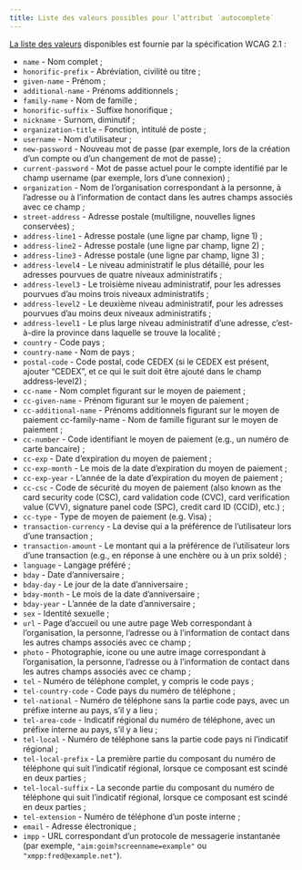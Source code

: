 ```yaml
---
title: Liste des valeurs possibles pour l’attribut `autocomplete` 
---
```


[La liste des valeurs](https://www.w3.org/TR/WCAG21/#input-purposes)
disponibles est fournie par la spécification WCAG 2.1 :
* `name` \- Nom complet ; 
* `honorific-prefix` \- Abréviation, civilité ou titre ; 
* `given-name` \- Prénom ; 
* `additional-name` \- Prénoms additionnels ; 
* `family-name` \- Nom de famille ; 
* `honorific-suffix` \- Suffixe honorifique ; 
* `nickname` \- Surnom, diminutif ; 
* `organization-title` \- Fonction, intitulé de poste ; 
* `username` \- Nom d’utilisateur ; 
* `new-password` \- Nouveau mot de passe (par exemple, lors de la création d’un compte ou d’un changement de mot de passe) ; 
* `current-password` \- Mot de passe actuel pour le compte identifié par le champ username (par exemple, lors d’une connexion) ; 
* `organization` \- Nom de l’organisation correspondant à la personne, à l’adresse ou à l’information de contact dans les autres champs associés avec ce champ ; 
* `street-address` \- Adresse postale (multiligne, nouvelles lignes conservées) ; 
* `address-line1` \- Adresse postale (une ligne par champ, ligne 1) ; 
* `address-line2` \- Adresse postale (une ligne par champ, ligne 2) ; 
* `address-line3` \- Adresse postale (une ligne par champ, ligne 3) ; 
* `address-level4` \- Le niveau administratif le plus détaillé, pour les adresses pourvues de quatre niveaux administratifs ; 
* `address-level3` \- Le troisième niveau administratif, pour les adresses pourvues d’au moins trois niveaux administratifs ; 
* `address-level2` \- Le deuxième niveau administratif, pour les adresses pourvues d’au moins deux niveaux administratifs ; 
* `address-level1` \- Le plus large niveau administratif d’une adresse, c’est-à-dire la province dans laquelle se trouve la localité ; 
* `country` \- Code pays ; 
* `country-name` \- Nom de pays ; 
* `postal-code` \- Code postal, code CEDEX (si le CEDEX est présent, ajouter “CEDEX”, et ce qui le suit doit être ajouté dans le champ address-level2) ; 
* `cc-name` \- Nom complet figurant sur le moyen de paiement ; 
* `cc-given-name` \- Prénom figurant sur le moyen de paiement ; 
* `cc-additional-name` \- Prénoms additionnels figurant sur le moyen de paiement cc-family-name - Nom de famille figurant sur le moyen de paiement ; 
* `cc-number` \- Code identifiant le moyen de paiement (e.g., un numéro de carte bancaire) ; 
* `cc-exp` \- Date d’expiration du moyen de paiement ; 
* `cc-exp-month` \- Le mois de la date d’expiration du moyen de paiement ; 
* `cc-exp-year` \- L’année de la date d’expiration du moyen de paiement ; 
* `cc-csc` \- Code de sécurité du moyen de paiement (also known as the card security code (CSC), card validation code (CVC), card verification value (CVV), signature panel code (SPC), credit card ID (CCID), etc.) ; 
* `cc-type` \- Type de moyen de paiement (e.g. Visa) ; 
* `transaction-currency` \- La devise qui a la préférence de l’utilisateur lors d’une transaction ; 
* `transaction-amount` \- Le montant qui a la préférence de l’utilisateur lors d’une transaction (e.g., en réponse à une enchère ou à un prix soldé) ; 
* `language` \- Langage préféré ; 
* `bday` \- Date d’anniversaire ; 
* `bday-day` \- Le jour de la date d’anniversaire ; 
* `bday-month` \- Le mois de la date d’anniversaire ; 
* `bday-year` \- L’année de la date d’anniversaire ; 
* `sex` \- Identité sexuelle ; 
* `url` \- Page d’accueil ou une autre page Web correspondant à l’organisation, la personne, l’adresse ou à l’information de contact dans les autres champs associés avec ce champ ; 
* `photo` \- Photographie, icone ou une autre image correspondant à l’organisation, la personne, l’adresse ou à l’information de contact dans les autres champs associés avec ce champ ; 
* `tel` \- Numéro de téléphone complet, y compris le code pays ; 
* `tel-country-code` \- Code pays du numéro de téléphone ; 
* `tel-national` \- Numéro de téléphone sans la partie code pays, avec un préfixe interne au pays, s’il y a lieu ; 
* `tel-area-code` \- Indicatif régional du numéro de téléphone, avec un préfixe interne au pays, s’il y a lieu ; 
* `tel-local` \- Numéro de téléphone sans la partie code pays ni l’indicatif régional ; 
* `tel-local-prefix` \- La première partie du composant du numéro de téléphone qui suit l’indicatif régional, lorsque ce composant est scindé en deux parties ; 
* `tel-local-suffix` \- La seconde partie du composant du numéro de téléphone qui suit l’indicatif régional, lorsque ce composant est scindé en deux parties ; 
* `tel-extension` \- Numéro de téléphone d’un poste interne ; 
* `email` \- Adresse électronique ; 
* `impp` \- URL correspondant d’un protocole de messagerie instantanée (par exemple, `"aim:goim?screenname=example"` ou `"xmpp:fred@example.net"`). 

